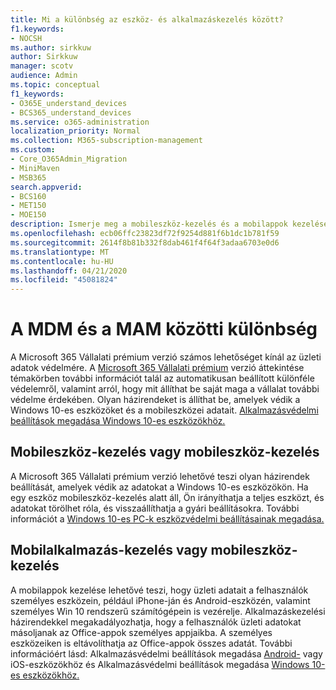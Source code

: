 ```yaml
---
title: Mi a különbség az eszköz- és alkalmazáskezelés között?
f1.keywords:
- NOCSH
ms.author: sirkkuw
author: Sirkkuw
manager: scotv
audience: Admin
ms.topic: conceptual
f1_keywords:
- O365E_understand_devices
- BCS365_understand_devices
ms.service: o365-administration
localization_priority: Normal
ms.collection: M365-subscription-management
ms.custom:
- Core_O365Admin_Migration
- MiniMaven
- MSB365
search.appverid:
- BCS160
- MET150
- MOE150
description: Ismerje meg a mobileszköz-kezelés és a mobilappok kezelése, illetve a mobileszköz-kezelés és a mobileszköz-kezelés közötti különbségeket.
ms.openlocfilehash: ecb06ffc23823df72f9254d881f6b1dc1b781f59
ms.sourcegitcommit: 2614f8b81b332f8dab461f4f64f3adaa6703e0d6
ms.translationtype: MT
ms.contentlocale: hu-HU
ms.lasthandoff: 04/21/2020
ms.locfileid: "45081824"
---
```

# <a name="difference-between-mdm-and-mam"></a>A MDM és a MAM közötti különbség

A Microsoft 365 Vállalati prémium verzió számos lehetőséget kínál az üzleti adatok védelmére. A [Microsoft 365 Vállalati prémium](../microsoft-365-business-overview.md) verzió áttekintése témakörben további információt talál az automatikusan beállított különféle védelemről, valamint arról, hogy mit állíthat be saját maga a vállalat további védelme érdekében. Olyan házirendeket is állíthat be, amelyek védik a Windows 10-es eszközöket és a mobileszközei adatait.
[Alkalmazásvédelmi beállítások megadása Windows 10-es eszközökhöz.](../protection-settings-for-windows-10-devices.md)

## <a name="mobile-device-management-or-mdm"></a>Mobileszköz-kezelés vagy mobileszköz-kezelés

A Microsoft 365 Vállalati prémium verzió lehetővé teszi olyan házirendek beállítását, amelyek védik az adatokat a Windows 10-es eszközökön. Ha egy eszköz mobileszköz-kezelés alatt áll, Ön irányíthatja a teljes eszközt, és adatokat törölhet róla, és visszaállíthatja a gyári beállításokra. További információt a [Windows 10-es PC-k eszközvédelmi beállításainak megadása.](../protection-settings-for-windows-10-pcs.md)

## <a name="mobile-application-management-or-mam"></a>Mobilalkalmazás-kezelés vagy mobileszköz-kezelés

A mobilappok kezelése lehetővé teszi, hogy üzleti adatait a felhasználók személyes eszközein, például iPhone-ján és Android-eszközén, valamint személyes Win 10 rendszerű számítógépein is vezérelje. Alkalmazáskezelési házirendekkel megakadályozhatja, hogy a felhasználók üzleti adatokat másoljanak az Office-appok személyes appjaikba. A személyes eszközeiken is eltávolíthatja az Office-appok összes adatát. További információért lásd: Alkalmazásvédelmi beállítások megadása [Android-](../app-protection-settings-for-android-and-ios.md) vagy iOS-eszközökhöz és Alkalmazásvédelmi beállítások megadása [Windows 10-es eszközökhöz.](../protection-settings-for-windows-10-devices.md)
